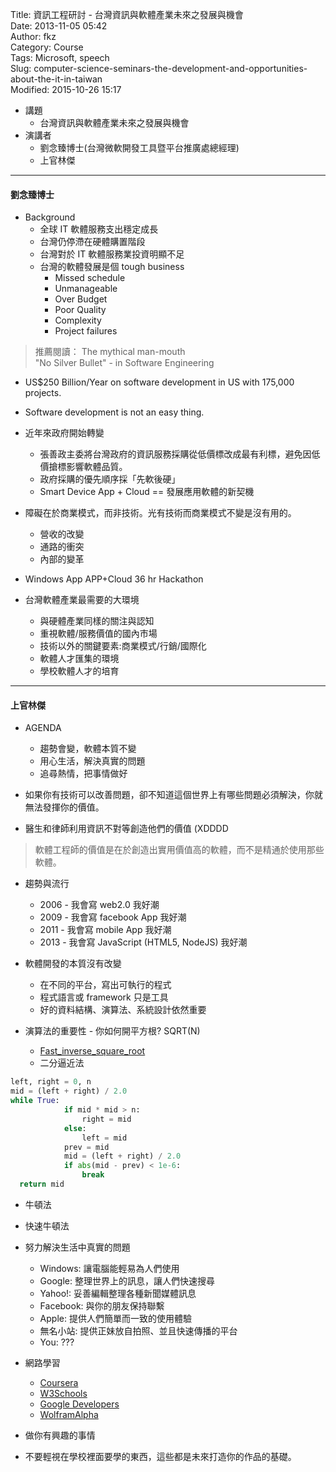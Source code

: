 Title: 資訊工程研討 - 台灣資訊與軟體產業未來之發展與機會  
Date: 2013-11-05 05:42  
Author: fkz  
Category: Course  
Tags: Microsoft, speech  
Slug: computer-science-seminars-the-development-and-opportunities-about-the-it-in-taiwan  
Modified: 2015-10-26 15:17  
  
  
+ 講題  
    + 台灣資訊與軟體產業未來之發展與機會  
+ 演講者  
    + 劉念臻博士(台灣微軟開發工具暨平台推廣處總經理)  
    + 上官林傑  
  
---  
  
#### 劉念臻博士  
+ Background  
	+ 全球 IT 軟體服務支出穩定成長  
	+ 台灣仍停滯在硬體購置階段  
	+ 台灣對於 IT 軟體服務業投資明顯不足  
	+ 台灣的軟體發展是個 tough business  
  		+ Missed schedule  
    	+ Unmanageable  
    	+ Over Budget  
    	+ Poor Quality  
    	+ Complexity  
    	+ Project failures  
  
> 推薦閱讀： The mythical man-mouth  
> "No Silver Bullet" - in Software Engineering  
  
+ US$250 Billion/Year on software development in US with 175,000 projects.  
+ Software development is not an easy thing.  
  
+ 近年來政府開始轉變  
	+ 張善政主委將台灣政府的資訊服務採購從低價標改成最有利標，避免因低價搶標影響軟體品質。  
	+ 政府採購的優先順序採「先軟後硬」  
  + Smart Device App + Cloud == 發展應用軟體的新契機  
  
+ 障礙在於商業模式，而非技術。光有技術而商業模式不變是沒有用的。  
	+ 營收的改變  
  + 通路的衝突  
  + 內部的變革  
  
+ Windows App APP+Cloud 36 hr Hackathon  
  
+ 台灣軟體產業最需要的大環境  
	+ 與硬體產業同樣的關注與認知  
  + 重視軟體/服務價值的國內市場  
  + 技術以外的關鍵要素:商業模式/行銷/國際化  
  + 軟體人才匯集的環境  
  + 學校軟體人才的培育  
  
---  
  
#### 上官林傑  
  
+ AGENDA  
    + 趨勢會變，軟體本質不變  
    + 用心生活，解決真實的問題  
    + 追尋熱情，把事情做好  
  
+ 如果你有技術可以改善問題，卻不知道這個世界上有哪些問題必須解決，你就無法發揮你的價值。  
+ 醫生和律師利用資訊不對等創造他們的價值 (XDDDD  
  
> 軟體工程師的價值是在於創造出實用價值高的軟體，而不是精通於使用那些軟體。  
  
+ 趨勢與流行  
    + 2006 - 我會寫 web2.0 我好潮  
    + 2009 - 我會寫 facebook App 我好潮  
    + 2011 - 我會寫 mobile App 我好潮  
    + 2013 - 我會寫 JavaScript (HTML5, NodeJS) 我好潮  
  
+ 軟體開發的本質沒有改變  
    + 在不同的平台，寫出可執行的程式  
    + 程式語言或 framework 只是工具  
    + 好的資料結構、演算法、系統設計依然重要  
  
+ 演算法的重要性 - 你如何開平方根? SQRT(N)  
	+ [Fast_inverse_square_root](https://en.wikipedia.org/wiki/Fast_inverse_square_root)  
	+ 二分逼近法  
```python  
left, right = 0, n  
mid = (left + right) / 2.0  
while True:  
			if mid * mid > n:  
				right = mid  
			else:  
				left = mid  
			prev = mid  
			mid = (left + right) / 2.0  
			if abs(mid - prev) < 1e-6:  
				break  
  return mid  
```  
  + 牛頓法  
  + 快速牛頓法  
  
+ 努力解決生活中真實的問題  
    + Windows: 讓電腦能輕易為人們使用  
    + Google: 整理世界上的訊息，讓人們快速搜尋  
    + Yahoo!: 妥善編輯整理各種新聞媒體訊息  
    + Facebook: 與你的朋友保持聯繫  
    + Apple: 提供人們簡單而一致的使用體驗  
    + 無名小站: 提供正妹放自拍照、並且快速傳播的平台  
    + You:  ???  
  
+ 網路學習  
    + [Coursera](https://www.coursera.org/)  
    + [W3Schools](http://www.w3schools.com/)  
    + [Google Developers](https://developers.google.com/)  
    + [WolframAlpha](http://www.wolframalpha.com/)  
  
+ 做你有興趣的事情  
+ 不要輕視在學校裡面要學的東西，這些都是未來打造你的作品的基礎。  
